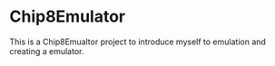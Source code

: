 # Chip8Emulator
This is a Chip8Emualtor project to introduce myself to emulation and creating a emulator.
